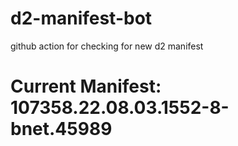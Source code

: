 # d2-manifest-bot
github action for checking for new d2 manifest

# Current Manifest: 107358.22.08.03.1552-8-bnet.45989